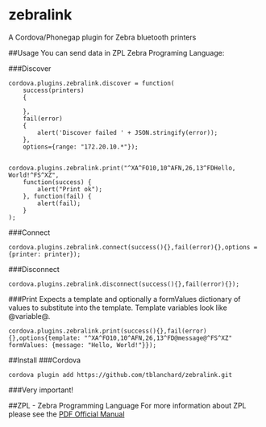 # zebralink
A Cordova/Phonegap plugin for Zebra bluetooth printers

##Usage
You can send data in ZPL Zebra Programing Language:

###Discover
```
cordova.plugins.zebralink.discover = function(
	success(printers)
	{

	}, 
	fail(error)
	{
		alert('Discover failed ' + JSON.stringify(error));
	}, 
	options={range: "172.20.10.*"});


cordova.plugins.zebralink.print("^XA^FO10,10^AFN,26,13^FDHello, World!^FS^XZ",
    function(success) { 
        alert("Print ok"); 
    }, function(fail) { 
        alert(fail); 
    }
);
```
###Connect
```
cordova.plugins.zebralink.connect(success(){},fail(error){},options = {printer: printer});
```

###Disconnect
```
cordova.plugins.zebralink.disconnect(success(){},fail(error){});
```

###Print
Expects a template and optionally a formValues dictionary of values to substitute into the template. Template variables look like @variable@.

```
cordova.plugins.zebralink.print(success(){},fail(error){},options{template: "^XA^FO10,10^AFN,26,13^FD@message@^FS^XZ" formValues: {message: "Hello, World!"}});
```


##Install
###Cordova

```
cordova plugin add https://github.com/tblanchard/zebralink.git
```

###Very important!


##ZPL - Zebra Programming Language
For more information about ZPL please see the  [PDF Official Manual](https://support.zebra.com/cpws/docs/zpl/zpl_manual.pdf)
